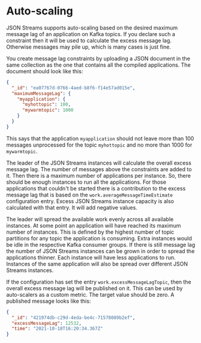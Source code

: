 # Auto-scaling

JSON Streams supports auto-scaling based on the desired maximum message lag of an application on Kafka topics. If you declare such a constraint then it will be used to calculate the excess message lag. Otherwise messages may pile up, which is many cases is just fine.

You create message lag constraints by uploading a JSON document in the same collection as the one that contains all the compiled applications. The document should look like this:

```json
{
  "_id": "ea07767d-0766-4aed-b8f6-f14e57ad015e",
  "maximumMessageLag": {
    "myapplication": {
      "myhottopic": 100,
      "mywarmtopic": 1000      
    }    
  }  
}
```

This says that the application `myapplication` should not leave more than 100 messages unprocessed for the topic `myhottopic` and no more than 1000 for `mywarmtopic`.

The leader of the JSON Streams instances will calculate the overall excess message lag. The number of messages above the constraints are added to it. Then there is a maximum number of applications per instance. So, there should be enough instances to run all the applications. For those applications that couldn't be started there is a contribution to the excess message lag that is based on the `work.averageMessageTimeEstimate` configuration entry. Excess JSON Streams instance capacity is also calculated with that entry. It will add negative values.

The leader will spread the available work evenly across all available instances. At some point an application will have reached its maximum number of instances. This is defined by the highest number of topic partitions for any topic the application is consuming. Extra instances would be idle in the respective Kafka consumer groups. If there is still message lag the number of JSON Streams instances can be grown in order to spread the applications thinner. Each instance will have less applications to run. Instances of the same application will also be spread over different JSON Streams instances.

If the configuration has set the entry `work.excessMessageLagTopic`, then the overall excess message lag will be published on it. This can be used by auto-scalers as a custom metric. The target value should be zero. A published message looks like this:

```json
{
  "_id": "421974db-c29d-4eda-be4c-71578089b2ef",
  "excessMessageLag": 12532,
  "time": "2021-10-18T16:20:34.367Z"  
}
```